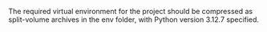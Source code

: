 The required virtual environment for the project should be compressed as split-volume archives in the env folder, with Python version 3.12.7 specified.
